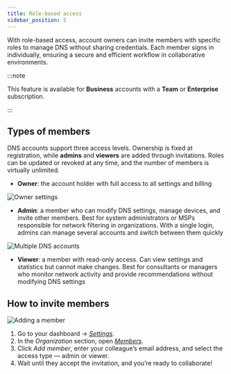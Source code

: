 ```yaml
---
title: Role-based access
sidebar_position: 5
---
```


With role-based access, account owners can invite members with specific roles to manage DNS without sharing credentials. Each member signs in individually, ensuring a secure and efficient workflow in collaborative environments.

:::note

This feature is available for **Business** accounts with a **Team** or **Enterprise** subscription.

:::

## Types of members

DNS accounts support three access levels. Ownership is fixed at registration, while **admins** and **viewers** are added through invitations. Roles can be updated or revoked at any time, and the number of members is virtually unlimited.

- **Owner**: the account holder with full access to all settings and billing

![Owner settings](https://cdn.adtidy.org/content/release_notes/dns/v2-16/settings_en.png)

- **Admin**: a member who can modify DNS settings, manage devices, and invite other members. Best for system administrators or MSPs responsible for network filtering in organizations. With a single login, admins can manage several accounts and switch between them quickly

![Multiple DNS accounts](https://cdn.adtidy.org/content/release_notes/dns/v2-16/dns_acc_en.png)

- **Viewer**: a member with read-only access. Can view settings and statistics but cannot make changes. Best for consultants or managers who monitor network activity and provide recommendations without modifying DNS settings

## How to invite members

![Adding a member](https://cdn.adtidy.org/content/release_notes/dns/v2-16/members_en.png)

1. Go to your dashboard → [*Settings*](https://adguard-dns.io/dashboard/settings/).
2. In the *Organization* section, open [*Members*](https://adguard-dns.io/dashboard/account/members).
3. Click *Add member*, enter your colleague’s email address, and select the access type — admin or viewer.
4. Wait until they accept the invitation, and you’re ready to collaborate!

